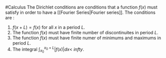 #Calculus 
The Dirichlet conditions are conditions that a function $f(x)$ must satisfy in order to have a [[Fourier Series|Fourier series]]. The conditions are :

1. $f(x+L) = f(x)$ for all $x$ in a period $L$.
2. The function $f(x)$ must have finite number of discontinuites in period $L$.
3. The function $f(x)$ must have finite numer of minimums and maximums in period $L$.
4. The integral $\int_{x_0}^{x_0+L}|f(x)|dx <\ infty$.  

